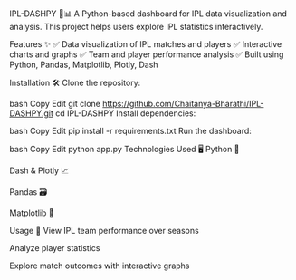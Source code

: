 
IPL-DASHPY 🏏📊
A Python-based dashboard for IPL data visualization and analysis. This project helps users explore IPL statistics interactively.

Features ✨
✅ Data visualization of IPL matches and players
✅ Interactive charts and graphs
✅ Team and player performance analysis
✅ Built using Python, Pandas, Matplotlib, Plotly, Dash

Installation 🛠
Clone the repository:

bash
Copy
Edit
git clone https://github.com/Chaitanya-Bharathi/IPL-DASHPY.git
cd IPL-DASHPY
Install dependencies:

bash
Copy
Edit
pip install -r requirements.txt
Run the dashboard:

bash
Copy
Edit
python app.py
Technologies Used 🖥️
Python 🐍

Dash & Plotly 📈

Pandas 🗃

Matplotlib 🎨

Usage 📌
View IPL team performance over seasons

Analyze player statistics

Explore match outcomes with interactive graphs
